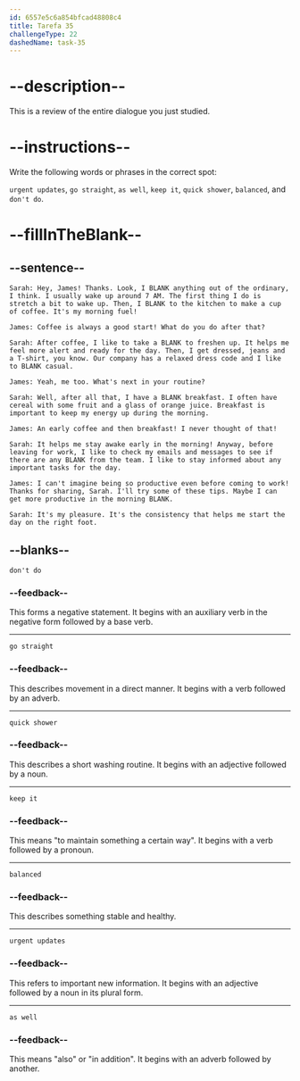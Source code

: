 ```yaml
---
id: 6557e5c6a854bfcad48808c4
title: Tarefa 35
challengeType: 22
dashedName: task-35
---
```


<!-- REVIEW -->

# --description--

This is a review of the entire dialogue you just studied.

# --instructions--

Write the following words or phrases in the correct spot:

`urgent updates`, `go straight`, `as well`, `keep it`, `quick shower`, `balanced`, and `don't do`.

# --fillInTheBlank--

## --sentence--

`Sarah: Hey, James! Thanks. Look, I BLANK anything out of the ordinary, I think. I usually wake up around 7 AM. The first thing I do is stretch a bit to wake up. Then, I BLANK to the kitchen to make a cup of coffee. It's my morning fuel!`

`James: Coffee is always a good start! What do you do after that?`

`Sarah: After coffee, I like to take a BLANK to freshen up. It helps me feel more alert and ready for the day. Then, I get dressed, jeans and a T-shirt, you know. Our company has a relaxed dress code and I like to BLANK casual.`

`James: Yeah, me too. What's next in your routine?`

`Sarah: Well, after all that, I have a BLANK breakfast. I often have cereal with some fruit and a glass of orange juice. Breakfast is important to keep my energy up during the morning.`

`James: An early coffee and then breakfast! I never thought of that!`

`Sarah: It helps me stay awake early in the morning! Anyway, before leaving for work, I like to check my emails and messages to see if there are any BLANK from the team. I like to stay informed about any important tasks for the day.`

`James: I can't imagine being so productive even before coming to work! Thanks for sharing, Sarah. I'll try some of these tips. Maybe I can get more productive in the morning BLANK.`

`Sarah: It's my pleasure. It's the consistency that helps me start the day on the right foot.`

## --blanks--

`don't do`

### --feedback--

This forms a negative statement. It begins with an auxiliary verb in the negative form followed by a base verb.

---

`go straight`

### --feedback--

This describes movement in a direct manner. It begins with a verb followed by an adverb.

---

`quick shower`

### --feedback--

This describes a short washing routine. It begins with an adjective followed by a noun.

---

`keep it`

### --feedback--

This means "to maintain something a certain way". It begins with a verb followed by a pronoun.

---

`balanced`

### --feedback--

This describes something stable and healthy.

---

`urgent updates`

### --feedback--

This refers to important new information. It begins with an adjective followed by a noun in its plural form.

---

`as well`

### --feedback--

This means "also" or "in addition". It begins with an adverb followed by another.
